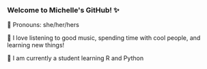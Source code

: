 ### Welcome to Michelle's GitHub! ✨
💜 Pronouns: she/her/hers

💫 I love listening to good music,
   spending time with cool people,
   and learning new things!

🌱 I am currently a student learning R and Python


<!--
**mnpark/mnpark** is a ✨ _special_ ✨ repository because its `README.md` (this file) appears on your GitHub profile.

Here are some ideas to get you started:

- 🔭 I’m currently working on ...
- 🌱 I’m currently learning ...
- 👯 I’m looking to collaborate on ...
- 🤔 I’m looking for help with ...
- 💬 Ask me about ...
- 📫 How to reach me: ...
- 😄 Pronouns: ...
- ⚡ Fun fact: ...
-->
